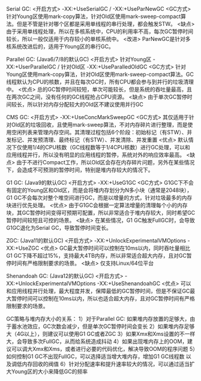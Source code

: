 Serial GC:
    <开启方式> -XX:+UseSerialGC / -XX:+UseParNewGC
    <GC方式> 针对Young区使用mark-copy算法，针对Old区使用mark-sweep-compact算法。但是不管是针对哪个区都是采用单线程的串行处理，都会触发STW。
    <缺点> 由于采用单线程处理，所以在多核系统中，CPU的利用率不高，每次GC暂停时间较长，所以一般仅适用于内存较小的单核系统中。
    <改进> ParNewGC是针对多核系统改进后的，适用于Young区的串行GC。

Parallel GC: (Java6/7/8的默认GC)
    <开启方式> 针对Young区 -XX:+UserParallelGC / 针对Old区 -XX:+UseParalledOldGC
    <GC方式> 针对Young区使用mark-copy算法，针对Old区使用mark-sweep-compact算法。GC线程默认为CPU的核数，并且在每次GC时，所有CPU都会参与到并行的垃圾清理中。
    <优点> 总的GC暂停时间较短，单次可能较长，但是系统的吞吐量最高，且在两次GC之间，没有任何的GC线程抢占CPU资源。
    <缺点> 由于单次GC暂停时间较长，所以针对内存分配较大的Old区不建议使用并行GC

CMS GC:
    <开启方式> -XX:+UseConcMarkSweepGC
    <GC方式> 其仅适用于针对Old区的垃圾回收，且使用mark-sweep算法，不对内存碎片进行整理，而是使用空闲列表来管理内存空间。其清理过程包括6个阶段：初始标记（有STW）、并发标记、并发预清理、最终标记（有STW）、并发清除、并发重置
    <优点> 默认情况下仅使用1/4的CPU核数（GC线程数等于1/4CPU核数）进行GC处理，可以和应用线程并行，所以没有明显的应用线程的暂停，系统对外的响应效率最高。
    <缺点> 由于不进行Compact工作，所以Old区会存在内存碎片问题，另外在某些情况下，会造成不可预测的暂停时间，特别是堆内存较大的情况下。

G1 GC: (Java9的默认GC)
    <开启方式> -XX:+UseG1GC
    <GC方式> G1GC下不会有固定的Young区和Old区，而是会将堆内存划分为N多小块（通常是2048块），G1 GC不会每次对整个堆空间进行GC，而是以增量的方式，针对垃圾最多的内存块进行优先处理。
    <优点> 由于G1GC会根据一定算法增量的清理每个小的内存块，其GC暂停时间变得可预期可配置，所以非常适合于堆内存较大，同时希望GC暂停时间较短且可控的场景。
    <缺点> 在某些情况，G1 GC触发FullGC时，会导致G1GC退化为Serial GC，导致暂停时间变长。

ZGC: (Java11的默认GC)
    <开启方式> -XX:+UnlockExperimentalVMOptions -XX:+UseZGC
    <优点> GC最大暂停时间可以控制在10ms以内，同时吞吐量相比G1 GC下降不超过15%，支持最大4TB内存，所以非常适合超大内存，且对GC暂停时间有严格限制要求的场景。
    <缺点> 仅支持Linux/64位平台

Shenandoah GC: (Java12的默认GC)
    <开启方式> -XX:+UnlockExperimentalVMOptions -XX:+UseShenandoahGC
    <优点> 可以和应用线程并行处理，最大程度并发，保障最低的GC暂停时间，但是不保证GC最大暂停时间可以控制在10ms以内，所以也适合超大内存，且对GC暂停时间有严格限制要求的场景。

GC策略与堆内存大小的关系：
1）对于Parallel GC: 如果堆内存放置的足够大，由于蓄水池效应，GC次数会减少，但是单次GC暂停时间会变长
2）如果堆内存足够大（4G以上），则建议可以使用G1 GC或者ZGC
3）如果Xmx和Xms设置的不一样大，会导致多次FullGC，从而给系统造成抖动
4）如果出现堆内存上的OOM，建议可以调大Xmx和Xms，或者进行必要的代码优化，解决导致OOM的程序问题
5）如何控制G1 GC不出现FullGC，可以选择适当增大堆内存，增加G1 GC线程数 以及调低内存回收的阀值
6）针对分配速率和提升速率较大的情况，可以通过适当扩大Young区的大小来降低GC的频率